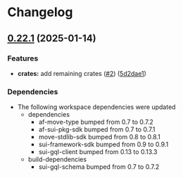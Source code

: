 # Changelog

## [0.22.1](https://github.com/AftermathFinance/aftermath-sdk-rust/compare/af-iperps-v0.22.0...af-iperps-v0.22.1) (2025-01-14)


### Features

* **crates:** add remaining crates ([#2](https://github.com/AftermathFinance/aftermath-sdk-rust/issues/2)) ([5d2dae1](https://github.com/AftermathFinance/aftermath-sdk-rust/commit/5d2dae1392de8ed6a5af63a0e559bd3416112b35))


### Dependencies

* The following workspace dependencies were updated
  * dependencies
    * af-move-type bumped from 0.7 to 0.7.2
    * af-sui-pkg-sdk bumped from 0.7 to 0.7.1
    * move-stdlib-sdk bumped from 0.8 to 0.8.1
    * sui-framework-sdk bumped from 0.9 to 0.9.1
    * sui-gql-client bumped from 0.13 to 0.13.3
  * build-dependencies
    * sui-gql-schema bumped from 0.7 to 0.7.2
